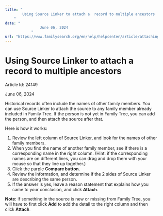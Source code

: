 ```yaml
---
title: "
        Using Source Linker to attach a  record to multiple ancestors
    "
date: "
                June 06, 2024
            "
url: "https://www.familysearch.org/en/help/helpcenter/article/attaching-a-source-to-multiple-people-in-family-tree"
---
```





# Using Source Linker to attach a record to multiple ancestors



Article Id: 24149

June 06, 2024

















 

Historical records often include the names of other family members. You can use Source Linker to attach the source to any family member already included in Family Tree. If the person is not yet in Family Tree, you can add the person, and then attach the source after that.

Here is how it works:  


1. Review the left column of Source Linker, and look for the names of other family members.
2. When you find the name of another family member, see if there is a corresponding name in the right column. (Hint: if the corresponding names are on different lines, you can drag and drop them with your mouse so that they line up together.)
3. Click the purple **Compare button**.
4. Review the information, and determine if the 2 sides of Source Linker are describing the same person.
5. If the answer is yes, leave a reason statement that explains how you came to your conclusion, and click **Attach**.

**Note:** If something in the source is new or missing from Family Tree, you will have to first click **Add** to add the detail to the right column and then click **Attach**.











